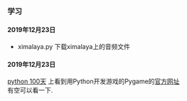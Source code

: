 ### 学习

#### 2019年12月23日
- ximalaya.py 下载ximalaya上的音频文件

#### 2019年12月23日

[python 100天](https://github.com/jackfrued/Python-100-Days) 上看到用Python开发游戏的Pygame的[官方网址](https://www.pygame.org/news)  
有空可以看一下.

